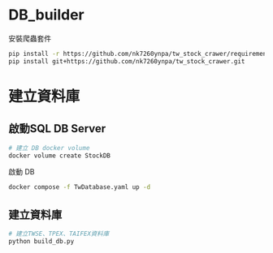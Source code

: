 # DB_builder

安裝爬蟲套件
```bash
pip install -r https://github.com/nk7260ynpa/tw_stock_crawer/requirements.txt
pip install git+https://github.com/nk7260ynpa/tw_stock_crawer.git
```

# 建立資料庫
## 啟動SQL DB Server
```bash
# 建立 DB docker volume
docker volume create StockDB
```
啟動 DB
```bash
docker compose -f TwDatabase.yaml up -d
```

## 建立資料庫
```bash
# 建立TWSE、TPEX、TAIFEX資料庫
python build_db.py
```



